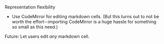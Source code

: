 
Representation flexibility

 * Use CodeMirror for editing markdown cells.  (But this turns out to not be
   worth the effort--importing CodeMirror is a huge hassle for something so
   small as this need.)

Future: Let users edit *any* markdown cell.

